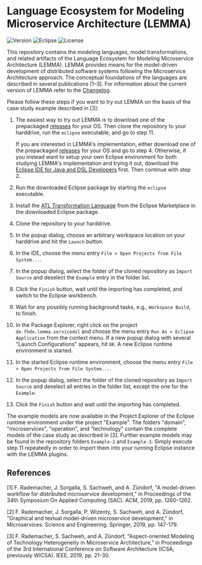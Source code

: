 # Language Ecosystem for Modeling Microservice Architecture (LEMMA)

![Version](https://img.shields.io/github/tag/SeelabFhdo/lemma?label=version) ![Eclipse]( https://img.shields.io/badge/eclipse-%3E%3D%202018--12-green) ![License](https://img.shields.io/github/license/SeelabFhdo/lemma)

This repository contains the modeling languages, model transformations, and related artifacts of the Language Ecosystem for Modeling Microservice Architecture (LEMMA). LEMMA provides means for the model-driven development of distributed software systems following the Microservice Architecture approach. The conceptual foundations of the languages are described in several publications [1&ndash;3]. For information about the current version of LEMMA refer to the [Changelog](https://github.com/SeelabFhdo/lemma/blob/master/CHANGELOG.md).

Please follow these steps if you want to try out LEMMA on the basis of the case study example described in [3]:
1. The easiest way to try out LEMMA is to download one of the prepackaged [releases](https://github.com/SeelabFhdo/lemma/releases) for your OS. Then clone the repository to your harddrive, run the ``eclipse`` executable, and go to step 11.  

   If you are interested in LEMMA's implementation, either download one of the prepackaged [releases](https://github.com/SeelabFhdo/lemma/releases) for your OS and go to step 4. Otherwise, if you instead want to setup your own Eclipse environment for both studying LEMMA's implementation and trying it out, download the [Eclipse IDE for Java and DSL Developers](https://www.eclipse.org/downloads/packages/release/2020-03/r/eclipse-ide-java-and-dsl-developers) first. Then continue with step 2.
2. Run the downloaded Eclipse package by starting the ``eclipse`` executable.
3. Install the [ATL Transformation Language](https://marketplace.eclipse.org/content/atl) from the Eclipse Marketplace in the downloaded Eclipse package.
4. Clone the repository to your harddrive.
5. In the popup dialog, choose an arbitrary workspace location on your harddrive and hit the ``Launch`` button.
6. In the IDE, choose the menu entry ``File > Open Projects from File System...``.
7. In the popup dialog, select the folder of the cloned repository as ``Import Source`` and deselect the ``Example`` entry in the folder list.
8. Click the ``Finish`` button, wait until the importing has completed, and switch to the Eclipse workbench.
9. Wait for any possibly running background tasks, e.g., ``Workspace Build``, to finish.
10. In the Package Explorer, right click on the project ``de.fhdo.lemma.servicedsl`` and choose the menu entry ``Run As > Eclipse Application`` from the context menu. If a new popup dialog with several "Launch Configurations" appears, hit ``OK``. A new Eclipse runtime environment is started.
11. In the started Eclipse runtime environment, choose the menu entry ``File > Open Projects from File System...``.
12. In the popup dialog, select the folder of the cloned repository as ``Import Source`` and deselect all entries in the folder list, except the one for the ``Example``.
13. Click the ``Finish`` button and wait until the importing has completed.

The example models are now available in the Project Explorer of the Eclipse runtime environment under the project "Example". The folders "domain", "microservices", "operation", and "technology" contain the complete models of the case study as described in [3]. Further example models may be found in the repository folders ``Example-2`` and ``Example-3``. Simply execute step 11 repeatedly in order to import them into your running Eclipse instance with the LEMMA plugins.

## References
[1] F. Rademacher, J. Sorgalla, S. Sachweh, and A. Zündorf, "A model-driven workflow for distributed microservice development," in Proceedings of the 34th Symposium On Applied Computing (SAC). ACM, 2019, pp. 1260-1262.

[2] F. Rademacher, J. Sorgalla, P. Wizenty, S. Sachweh, and A. Zündorf, "Graphical and textual model-driven microservice development," in Microservices: Science and Engineering. Springer, 2019, pp. 147-179.

[3] F. Rademacher, S. Sachweh, and A. Zündorf, "Aspect-oriented Modeling of Technology Heterogeneity in Microservice Architecture," in Proceedings of the 3rd International Conference on Software Architecture (ICSA; previously WICSA). IEEE, 2019, pp. 21-30.
